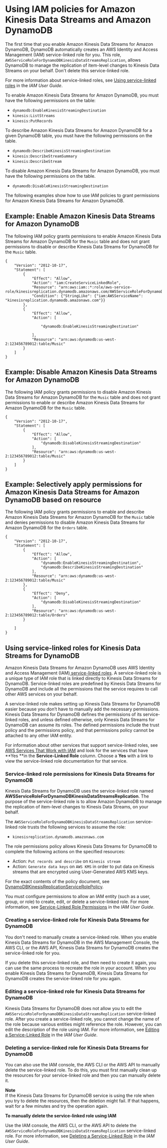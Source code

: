 # Using IAM policies for Amazon Kinesis Data Streams and Amazon DynamoDB<a name="kds_iam"></a>

The first time that you enable Amazon Kinesis Data Streams for Amazon DynamoDB, DynamoDB automatically creates an AWS Identity and Access Management \(IAM\) service\-linked role for you\. This role, `AWSServiceRoleForDynamoDBKinesisDataStreamsReplication`, allows DynamoDB to manage the replication of item\-level changes to Kinesis Data Streams on your behalf\. Don't delete this service\-linked role\.

For more information about service\-linked roles, see [Using service\-linked roles](https://docs.aws.amazon.com/IAM/latest/UserGuide/using-service-linked-roles.html) in the *IAM User Guide*\.

To enable Amazon Kinesis Data Streams for Amazon DynamoDB, you must have the following permissions on the table:
+ `dynamodb:EnableKinesisStreamingDestination`
+ `kinesis:ListStreams`
+ `kinesis:PutRecords`

To describe Amazon Kinesis Data Streams for Amazon DynamoDB for a given DynamoDB table, you must have the following permissions on the table\.
+ `dynamodb:DescribeKinesisStreamingDestination`
+ `kinesis:DescribeStreamSummary`
+ `kinesis:DescribeStream`

To disable Amazon Kinesis Data Streams for Amazon DynamoDB, you must have the following permissions on the table\.
+ `dynamodb:DisableKinesisStreamingDestination`

The following examples show how to use IAM policies to grant permissions for Amazon Kinesis Data Streams for Amazon DynamoDB\.

## Example: Enable Amazon Kinesis Data Streams for Amazon DynamoDB<a name="access-policy-kds-example1"></a>

The following IAM policy grants permissions to enable Amazon Kinesis Data Streams for Amazon DynamoDB for the `Music` table and does not grant permissions to disable or describe Kinesis Data Streams for DynamoDB for the `Music` table\. 

```
{
    "Version": "2012-10-17",
    "Statement": [
        {
            "Effect": "Allow",
            "Action": "iam:CreateServiceLinkedRole",
            "Resource": "arn:aws:iam::*:role/aws-service-role/kinesisreplication.dynamodb.amazonaws.com/AWSServiceRoleForDynamoDBKinesisDataStreamsReplication",
            "Condition": {"StringLike": {"iam:AWSServiceName": "kinesisreplication.dynamodb.amazonaws.com"}}
        },
        {
            "Effect": "Allow",
            "Action": [

                "dynamodb:EnableKinesisStreamingDestination"

            ],
            "Resource": "arn:aws:dynamodb:us-west-2:123456789012:table/Music"
        }
    ]
}
```

## Example: Disable Amazon Kinesis Data Streams for Amazon DynamoDB<a name="access-policy-kds-example2"></a>

The following IAM policy grants permissions to disable Amazon Kinesis Data Streams for Amazon DynamoDB for the `Music` table and does not grant permissions to enable or describe Amazon Kinesis Data Streams for Amazon DynamoDB for the `Music` table\. 

```
{
    "Version": "2012-10-17",
    "Statement": [
        {
            "Effect": "Allow",
            "Action": [                
                "dynamodb:DisableKinesisStreamingDestination"
            ],
            "Resource": "arn:aws:dynamodb:us-west-2:123456789012:table/Music"
        }
    ]
}
```

## Example: Selectively apply permissions for Amazon Kinesis Data Streams for Amazon DynamoDB based on resource<a name="access-policy-kds-example3"></a>

The following IAM policy grants permissions to enable and describe Amazon Kinesis Data Streams for Amazon DynamoDB for the `Music` table and denies permissions to disable Amazon Kinesis Data Streams for Amazon DynamoDB for the `Orders` table\. 

```
{
    "Version": "2012-10-17",
    "Statement": [
        {
            "Effect": "Allow",
            "Action": [
                "dynamodb:EnableKinesisStreamingDestination",
                "dynamodb:DescribeKinesisStreamingDestination"
            ],
            "Resource": "arn:aws:dynamodb:us-west-2:123456789012:table/Music"
        },
        {
            "Effect": "Deny",
            "Action": [
                "dynamodb:DisableKinesisStreamingDestination"
            ],
            "Resource": "arn:aws:dynamodb:us-west-2:123456789012:table/Orders"
        }
        
    ]
}
```

## Using service\-linked roles for Kinesis Data Streams for DynamoDB<a name="kds-service-linked-roles"></a>

Amazon Kinesis Data Streams for Amazon DynamoDB uses AWS Identity and Access Management \(IAM\)[ service\-linked roles](https://docs.aws.amazon.com/IAM/latest/UserGuide/id_roles_terms-and-concepts.html#iam-term-service-linked-role)\. A service\-linked role is a unique type of IAM role that is linked directly to Kinesis Data Streams for DynamoDB\. Service\-linked roles are predefined by Kinesis Data Streams for DynamoDB and include all the permissions that the service requires to call other AWS services on your behalf\. 

A service\-linked role makes setting up Kinesis Data Streams for DynamoDB easier because you don’t have to manually add the necessary permissions\. Kinesis Data Streams for DynamoDB defines the permissions of its service\-linked roles, and unless defined otherwise, only Kinesis Data Streams for DynamoDB can assume its roles\. The defined permissions include the trust policy and the permissions policy, and that permissions policy cannot be attached to any other IAM entity\.

For information about other services that support service\-linked roles, see [AWS Services That Work with IAM](https://docs.aws.amazon.com/IAM/latest/UserGuide/reference_aws-services-that-work-with-iam.html) and look for the services that have **Yes **in the **Service\-Linked Role** column\. Choose a **Yes** with a link to view the service\-linked role documentation for that service\.

### Service\-linked role permissions for Kinesis Data Streams for DynamoDB<a name="slr-permissions"></a>

Kinesis Data Streams for DynamoDB uses the service\-linked role named **AWSServiceRoleForDynamoDBKinesisDataStreamsReplication**\. The purpose of the service\-linked role is to allow Amazon DynamoDB to manage the replication of item\-level changes to Kinesis Data Streams, on your behalf\.

The `AWSServiceRoleForDynamoDBKinesisDataStreamsReplication` service\-linked role trusts the following services to assume the role:
+ `kinesisreplication.dynamodb.amazonaws.com`

The role permissions policy allows Kinesis Data Streams for DynamoDB to complete the following actions on the specified resources:
+ Action: `Put records and describe` on `Kinesis stream`
+ Action: `Generate data keys` on `AWS KMS` in order to put data on Kinesis streams that are encrypted using User\-Generated AWS KMS keys\.

For the exact contents of the policy document, see [DynamoDBKinesisReplicationServiceRolePolicy](https://console.aws.amazon.com/iam/home#policies/arn:aws:iam::aws:policy/aws-service-role/DynamoDBKinesisReplicationServiceRolePolicy)\.

You must configure permissions to allow an IAM entity \(such as a user, group, or role\) to create, edit, or delete a service\-linked role\. For more information, see [Service\-Linked Role Permissions](https://docs.aws.amazon.com/IAM/latest/UserGuide/contributorinsights-service-linked-roles.html#service-linked-role-permissions) in the *IAM User Guide*\.

### Creating a service\-linked role for Kinesis Data Streams for DynamoDB<a name="create-slr"></a>

You don't need to manually create a service\-linked role\. When you enable Kinesis Data Streams for DynamoDB in the AWS Management Console, the AWS CLI, or the AWS API, Kinesis Data Streams for DynamoDB creates the service\-linked role for you\. 

If you delete this service\-linked role, and then need to create it again, you can use the same process to recreate the role in your account\. When you enable Kinesis Data Streams for DynamoDB, Kinesis Data Streams for DynamoDB creates the service\-linked role for you again\. 

### Editing a service\-linked role for Kinesis Data Streams for DynamoDB<a name="edit-slr"></a>

Kinesis Data Streams for DynamoDB does not allow you to edit the `AWSServiceRoleForDynamoDBKinesisDataStreamsReplication` service\-linked role\. After you create a service\-linked role, you cannot change the name of the role because various entities might reference the role\. However, you can edit the description of the role using IAM\. For more information, see [Editing a Service\-Linked Role](https://docs.aws.amazon.com/IAM/latest/UserGuide/contributorinsights-service-linked-roles.html#edit-service-linked-role) in the *IAM User Guide*\.

### Deleting a service\-linked role for Kinesis Data Streams for DynamoDB<a name="delete-slr"></a>

You can also use the IAM console, the AWS CLI or the AWS API to manually delete the service\-linked role\. To do this, you must first manually clean up the resources for your service\-linked role and then you can manually delete it\.

**Note**  
If the Kinesis Data Streams for DynamoDB service is using the role when you try to delete the resources, then the deletion might fail\. If that happens, wait for a few minutes and try the operation again\.

**To manually delete the service\-linked role using IAM**

Use the IAM console, the AWS CLI, or the AWS API to delete the `AWSServiceRoleForDynamoDBKinesisDataStreamsReplication` service\-linked role\. For more information, see [Deleting a Service\-Linked Role](https://docs.aws.amazon.com/IAM/latest/UserGuide/using-service-linked-roles.html) in the *IAM User Guide*\.